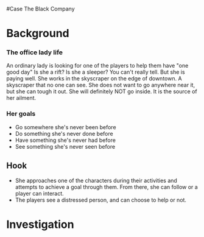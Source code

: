 #Case The Black Company

# Background
### The office lady life
An ordinary lady is looking for one of the players to help them have "one good day"
Is she a rift? Is she a sleeper? You can't really tell. But she is paying well.
She works in the skyscraper on the edge of downtown.
A skyscraper that no one can see.
She does not want to go anywhere near it, but she can tough it out. She will definitely NOT go inside.
It is the source of her ailment.
### Her goals
- Go somewhere she's never been before
- Do something she's never done before
- Have something she's never had before
- See something she's never seen before
## Hook
- She approaches one of the characters during their activities and attempts to achieve a goal through them. From there, she can follow or a player can interact.
- The players see a distressed person, and can choose to help or not.
# Investigation
